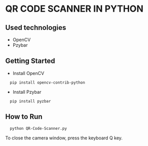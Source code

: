 # QR CODE SCANNER IN PYTHON

## Used technologies
- OpenCV
- Pzybar

## Getting Started
- Install OpenCV
```
  pip install opencv-contrib-python
```
- Install Pzybar
```
  pip install pyzbar
```

## How to Run
```
  python QR-Code-Scanner.py
```

To close the camera window, press the keyboard Q key.
